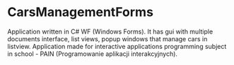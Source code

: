 # CarsManagementForms
 Application written in C# WF (Windows Forms). It has gui with multiple documents interface, list views, popup windows that manage cars in listview. Application made for interactive applications programming subject in school - PAIN (Programowanie aplikacji interakcyjnych).
